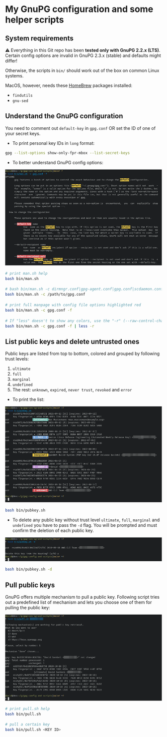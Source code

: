 # My GnuPG configuration and some helper scripts

## System requirements

⚠️ Everything in this Git repo has been **tested only with GnuPG 2.2.x (LTS)**. Certain config options are invalid in GnuPG 2.3.x (stable) and defaults might differ!

Otherwise, the scripts in `bin/` should work out of the box on common Linux systems.

MacOS, however, needs these [HomeBrew](https://brew.sh) packages installed:

- `findutils`
- `gnu-sed`

## Understand the GnuPG configuration

You need to comment out `default-key` in `gpg.conf` OR set the ID of one of your secret keys.

- To print personal key IDs in `long` format:

```bash
gpg --list-options show-only-fpr-mbox --list-secret-keys
```

- To better understand GnuPG config options:

![man.sh](assets/man.png)

```bash
# print man.sh help
bash bin/man.sh

# bash bin/man.sh -c dirmngr.conf|gpg-agent.conf|gpg.conf|scdaemon.conf|orAnyOtherGpgConf [-f]
bash bin/man.sh -c /path/to/gpg.conf

# print full manpage with config file options highlighted red
bash bin/man.sh -c gpg.conf -f

# If "less" doesn't to show any colors, use the "-r" (--raw-control-chars) flag
bash bin/man.sh -c gpg.conf -f | less -r
```

## List public keys and delete untrusted ones

Public keys are listed from top to bottom, colored and grouped by following trust levels:

1. `ultimate`
2. `full`
3. `marginal`
4. `undefined`
5. The rest: `unknown`, `expired`, `never trust`, `revoked` and `error`

- To print the list:

![man.sh](assets/list.png)

```bash
bash bin/pubkey.sh
```

- To delete any public key without trust level `ultimate`, `full`, `marginal` and `undefined` you have to pass the `-d` flag. You will be prompted and must confirm the deletion of each public key.

![man.sh](assets/delete.png)

```bash
bash bin/pubkey.sh -d
```

## Pull public keys

GnuPG offers multiple mechanism to pull a public key. Following script tries out a predefined list of mechanism and lets you choose one of them for pulling the public key:

![man.sh](assets/pull.png)

```bash
# print pull.sh help
bash bin/pull.sh

# pull a certain key
bash bin/pull.sh <KEY ID>
```

